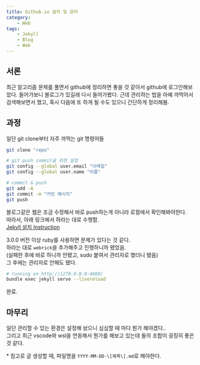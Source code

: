 ```yaml
---
title: Github.io 설치 및 관리
category:
    - Web
tags:
    - Jekyll
    - Blog
    - Web
---
```


## 서론
최근 알고리즘 문제를 풀면서 github에 정리하면 좋을 것 같아서 github에 로그인해보았다. 들어가보니 블로그가 있길래 다시 들어가봤다. 근데 관리하는 법을 아예 까먹어서 검색해보면서 했고, 혹시 다음에 또 하게 될 수도 있으니 간단하게 정리해봄.

## 과정

일단 git clone부터 자주 까먹는 git 명령어들  
```bash
git clone "repo"

# git push commit을 위한 설정
git config --global user.email "이메일"
git config --global user.name "이름"

# commit & push
git add -A
git commit -m "커밋 메시지"
git push
```

블로그같은 웹은 조금 수정해서 바로 push하는게 아니라 로컬에서 확인해봐야한다.  
따라서, 아래 링크에서 하라는 대로 수행함.  
[Jekyll 설치 Instruction](https://jekyllrb.com/docs/)  

3.0.0 버전 이상 ruby를 사용하면 문제가 있다는 것 같다.  
하라는 대로 `webrick`을 추가해주고 진행하니까 됐었음.  
(실패한 후에 바로 하니까 안됐고, sudo 붙여서 관리자로 했더니 됐음)  
그 후에는 관리자로 안해도 됐다.

```bash
# running on http://1270.0.0.0:4000/
bundle exec jekyll serve --livereload
```

완료.

## 마무리
일단 관리할 수 있는 환경은 설정해 놨으니 심심할 때 마다 뭔가 해야겠다..  
그리고 최근 vscode와 wsl을 연동해서 뭔가를 해보고 있는데 둘의 조합이 굉징히 좋은 것 같다.

\* 참고로 글 생성할 때, 파일명을 `YYYY-MM-DD-\[제목\].md`로 해야한다.